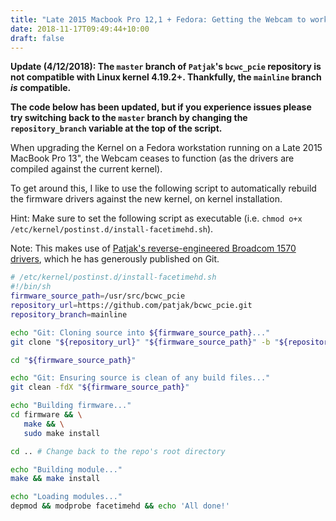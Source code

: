 ```yaml
---
title: "Late 2015 Macbook Pro 12,1 + Fedora: Getting the Webcam to work (and automating the process after Kernel upgrades)"
date: 2018-11-17T09:49:44+10:00
draft: false
---
```


**Update (4/12/2018): The `master` branch of `Patjak`'s `bcwc_pcie` repository is not compatible with Linux kernel 4.19.2+. Thankfully, the `mainline` branch _is_ compatible.**

**The code below has been updated, but if you experience issues please try switching back to the `master` branch by changing the `repository_branch` variable at the top of the script.**

When upgrading the Kernel on a Fedora workstation running on a Late 2015 MacBook Pro 13", the Webcam ceases to function (as the drivers are compiled against the current kernel).

To get around this, I like to use the following script to automatically rebuild the firmware drivers against the new kernel, on kernel installation.

Hint: Make sure to set the following script as executable (i.e. `chmod o+x /etc/kernel/postinst.d/install-facetimehd.sh`).

Note: This makes use of [Patjak's reverse-engineered Broadcom 1570 drivers](https://github.com/patjak/bcwc_pcie), which he has generously published on Git.

```bash
# /etc/kernel/postinst.d/install-facetimehd.sh
#!/bin/sh
firmware_source_path=/usr/src/bcwc_pcie
repository_url=https://github.com/patjak/bcwc_pcie.git
repository_branch=mainline

echo "Git: Cloning source into ${firmware_source_path}..."
git clone "${repository_url}" "${firmware_source_path}" -b "${repository_branch}"

cd "${firmware_source_path}"

echo "Git: Ensuring source is clean of any build files..."
git clean -fdX "${firmware_source_path}"

echo "Building firmware..."
cd firmware && \
   make && \
   sudo make install

cd .. # Change back to the repo's root directory

echo "Building module..."
make && make install

echo "Loading modules..."
depmod && modprobe facetimehd && echo 'All done!'
```